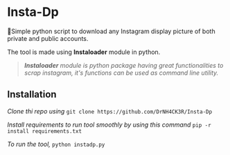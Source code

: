 # Insta-Dp

🐍Simple python script to download any Instagram display picture of both private and public accounts.

The tool is made using **Instaloader** module in python.

>*__Instaloader__ module is python package having great functionalities to scrap instagram, it's functions can be used as command line utility.*


## Installation


*Clone thi repo using* `git clone https://github.com/DrNH4CK3R/Insta-Dp`

*Install requirements to run tool smoothly by using this command* `pip -r install requirements.txt`

*To run the tool,* 
     `python instadp.py`
